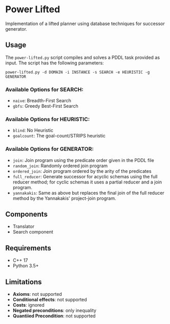 # Power Lifted

Implementation of a lifted planner using database techniques for successor
generator.

## Usage
The `power-lifted.py` script compiles and solves a PDDL task provided as
input. The script has the following parameters:

```power-lifted.py -d DOMAIN -i INSTANCE -s SEARCH -e HEURISTIC -g GENERATOR```

### Available Options for SEARCH:
- `naive`: Breadth-First Search
- `gbfs`: Greedy Best-First Search

### Available Options for HEURISTIC:
- `blind`: No Heuristic
- `goalcount`: The goal-count/STRIPS heuristic

### Available Options for GENERATOR:
- `join`: Join program using the predicate order given in the PDDL file
- `random_join`: Randomly ordered join program
- `ordered_join`: Join program ordered by the arity of the predicates
- `full_reducer`: Generate successor for acyclic schemas using the full
  reducer method; for cyclic schemas it uses a partial reducer and a join
  program.
- `yannakakis`: Same as above but replaces the final join of the full
      reducer method by the Yannakakis' project-join program.

## Components
 - Translator
 - Search component

## Requirements
 - C++ 17
 - Python 3.5+

## Limitations
 - **Axioms**: not supported
 - **Conditional effects**: not supported
 - **Costs**: ignored
 - **Negated preconditions**: only inequality
 - **Quantiied Precondition**: not supported
